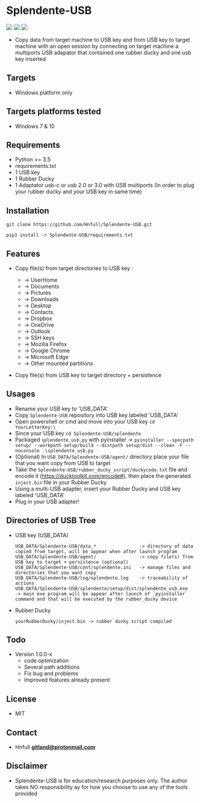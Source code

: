 # Splendente-USB

![](https://img.shields.io/badge/Python->=3.5-blue.svg)
![](https://img.shields.io/badge/Version-1.0.4-green.svg)
![](https://img.shields.io/badge/Licence-MIT-red.svg)

- Copy data from target machine to USB key and  from USB key to target machine with an open session by connecting on target machine a multiports USB adapator that contained one rubber ducky and one usb key inserted

## Targets
- Windows platform only

## Targets platforms tested
- Windows 7 & 10

## Requirements
- Python >= 3.5
- requirements.txt
- 1 USB key
- 1 Rubber Ducky
- 1 Adaptator usb-c or usb 2.0 or 3.0 with USB multiports (In order to plug your rubber ducky and your USB key in same time)

## Installation
`git clone https://github.com/Hnfull/Splendente-USB.git`

`pip3 install -r Splendente-USB/requirements.txt`

## Features
- Copy file(s) from target directories to USB key : 
  - -> UserHome
  - -> Documents 
  - -> Pictures
  - -> Downloads
  - -> Desktop
  - -> Contacts
  - -> Dropbox
  - -> OneDrive
  - -> Outlook
  - -> SSH keys
  - -> Mozilla Firefox
  - -> Google Chrome
  - -> Microsoft Edge
  - -> Other mounted partitions 
  
- Copy file(s) from USB key to target directory + persistence

## Usages
- Rename your USB key to 'USB_DATA'
- Copy `Splendente-USB` repository into USB key labeled 'USB_DATA'
- Open powershell or cmd and move into your USB key `cd YourLetterKey:\`
- Since your USB key `cd Splendente-USB/splendente`
- Packaged  `splendente_usb.py` with pyinstaller -> `pyinstaller --specpath setup/ --workpath setup/build --distpath setup/dist --clean -F --noconsole .\splendente_usb.py`
- (Optional) In `USB_DATA/Splendente-USB/agent/` directory place your file that you want copy from USB to target
- Take the `Splendente-USB/rubber_ducky_script/duckycode.txt` file and encode it (https://ducktoolkit.com/encode#), then place the generated `inject.bin` file in your Rubber Ducky
- Using a multi-USB adapter, insert your Rubber Ducky and USB key labeled 'USB_DATA'
- Plug in your USB adapter!

## Directories of USB Tree 
- USB key (USB_DATA) 
  ```
  USB_DATA/Splendente-USB/data_*                -> directory of data copied from target, will be appear when after launch program 
  USB_DATA/Splendente-USB/agent/                -> copy file(s) from USB key to target + persistence (optional) 
  USB_DATA/Splendente-USB/conf/splendente.ini   -> manage files and directories that you want copy 
  USB_DATA/Splendente-USB/log/splendente.log    -> traceability of actions 
  USB_DATA/Splendente-USB/splendente/setup/dist/splendente_usb.exe    -> main exe program will be appear after launch of `pyinstaller` command and that will be executed by the rubber_ducky device 
  ```
- Rubber Ducky
  ```
  yourRubberDucky/inject.bin -> rubber ducky script compiled 
  ```

## Todo
- Version 1.0.0-x
  - code optimization
  - Several path additions
  - Fix bug and problems
  - Improved features already present
  
## License
- MIT

## Contact
- Hnfull **gitland@protonmail.com**

## Disclaimer
- Splendente-USB is for education/research purposes only. The author takes NO responsibility ay for how you choose to use any of the tools provided
